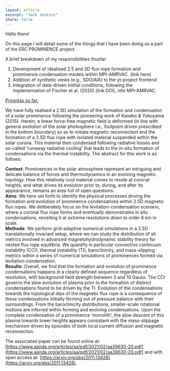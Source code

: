 ```yaml
---
layout: article
excerpt: "Jack Jenkins"
share: false
---
```


Hello there!

On this page I will detail some of the things that I have been doing as a part of the ERC PROMINENCE project.

A brief breakdown of my responsibilities thusfar:
1. Development of idealised 2.5 and 3D flux rope formation and prominence condensation models within MPI-AMRVAC. (link here)
2. Addition of synthetic views (e.g., SDO/AIA) to the yt-project frontend
3. Integration of data-driven intitial conditions, following the implementation of Fischer et al. (2020) (link DOI), into MPI-AMRVAC.

<ins>Progress so far:</ins> 

We have fully realised a 2.5D simulation of the formation and condensation of a solar prominence following the pioneering work of Kaneko & Yokoyama (2015). Herein, a linear force-free magnetic field is deformed (in line with general evolution of the solar photosphere i.e., footpoint driven prescribed in the bottom boundary) so as to initiate magnetic reconnection and the formation of a 2.5D flux rope with isolated material suspended within the solar corona. This material then condensed following radiative losses and so-called 'runaway radiative cooling' that leads to the in-situ formation of condensations via the thermal instability. The abstract for this work is as follows:

**Context**: Prominences in the solar atmosphere represent an intriguing and delicate balance of forces and thermodynamics in an evolving magnetic topology. How this relatively cool material comes to reside at coronal heights, and what drives its evolution prior to, during, and after its appearance, remains an area full of open questions.  
**Aims**: We here set forth to identify the physical processes driving the formation and evolution of prominence condensations within 2.5D magnetic flux ropes. We deliberately focus on the levitation-condensation scenario, where a coronal flux rope forms and eventually demonstrates in situ condensations, revisiting it at extreme resolutions down to order 6 km in scale.  
**Methods**: We perform grid-adaptive numerical simulations in a 2.5D translationally invariant setup, where we can study the distribution of all metrics involved in advanced magnetohydrodynamic stability theory for nested flux rope equilibria. We quantify in particular convective continuum instability (CCI), thermal instability (TI), baroclinicity, and mass-slipping metrics within a series of numerical simulations of prominences formed via levitation-condensation.  
**Results**: Overall, we find that the formation and evolution of prominence condensations happens in a clearly defined sequence regardless of resolution, with background field strength between 3 and 10 Gauss. The CCI governs the slow evolution of plasma prior to the formation of distinct condensations found to be driven by the TI. Evolution of the condensations towards the topological dips of the magnetic flux rope is a consequence of these condensations initially forming out of pressure balance with their surroundings. From the baroclinicity distributions, smaller-scale rotational motions are inferred within forming and evolving condensations. Upon the complete condensation of a prominence 'monolith', the slow descent of this plasma towards lower heights appears consistent with the mass-slippage mechanism driven by episodes of both local current diffusion and magnetic reconnection.

The associated paper can be found online at: [https://www.aanda.org/articles/aa/pdf/2021/02/aa39630-20.pdf](https://www.aanda.org/articles/aa/pdf/2021/02/aa39630-20.pdf) and with open access at: [https://arxiv.org/abs/2011.13428](https://arxiv.org/abs/2011.13428).



